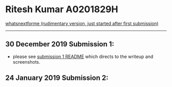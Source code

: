 # Ritesh Kumar A0201829H

[whatsnextforme (rudimentary version, just started after first submission)](https://whatsnextforme.herokuapp.com/)

---

## 30 December 2019 Submission 1:

- please see [submission 1 README](submission_1/README.md) which directs to the writeup and screenshots.

## 24 January 2019 Submission 2: 

